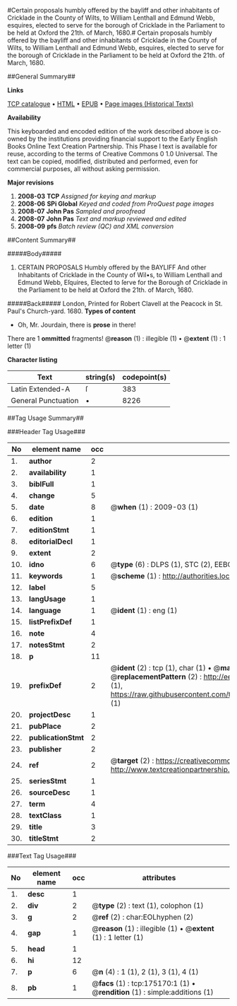 #Certain proposals humbly offered by the bayliff and other inhabitants of Cricklade in the County of Wilts, to William Lenthall and Edmund Webb, esquires, elected to serve for the borough of Cricklade in the Parliament to be held at Oxford the 21th. of March, 1680.#
Certain proposals humbly offered by the bayliff and other inhabitants of Cricklade in the County of Wilts, to William Lenthall and Edmund Webb, esquires, elected to serve for the borough of Cricklade in the Parliament to be held at Oxford the 21th. of March, 1680.

##General Summary##

**Links**

[TCP catalogue](http://www.ota.ox.ac.uk/tcp/)  • 
[HTML](http://tei.it.ox.ac.uk/tcp/Texts-HTML/free/B01/B01972.html)  • 
[EPUB](http://tei.it.ox.ac.uk/tcp/Texts-EPUB/free/B01/B01972.epub) • 
[Page images (Historical Texts)](https://data.historicaltexts.jisc.ac.uk/view?pubId=eebo-51617737e&pageId=eebo-51617737e-175170-1)

**Availability**

This keyboarded and encoded edition of the
	       work described above is co-owned by the institutions
	       providing financial support to the Early English Books
	       Online Text Creation Partnership. This Phase I text is
	       available for reuse, according to the terms of Creative
	       Commons 0 1.0 Universal. The text can be copied,
	       modified, distributed and performed, even for
	       commercial purposes, all without asking permission.

**Major revisions**

1. __2008-03__ __TCP__ *Assigned for keying and markup*
1. __2008-06__ __SPi Global__ *Keyed and coded from ProQuest page images*
1. __2008-07__ __John Pas__ *Sampled and proofread*
1. __2008-07__ __John Pas__ *Text and markup reviewed and edited*
1. __2008-09__ __pfs__ *Batch review (QC) and XML conversion*

##Content Summary##

#####Body#####

1. CERTAIN PROPOSALS Humbly offered by the BAYLIFF And other Inhabitants of Cricklade in the County of Wil•s, to William Lenthall and Edmund Webb, Eſquires, Elected to ſerve for the Borough of Cricklade in the Parliament to be held at Oxford the 21th. of March, 1680.

#####Back#####
London, Printed for Robert Clavell at the Peacock in St. Paul's Church-yard. 1680.
**Types of content**

  * Oh, Mr. Jourdain, there is **prose** in there!

There are 1 **ommitted** fragments! 
 @__reason__ (1) : illegible (1)  •  @__extent__ (1) : 1 letter (1)

**Character listing**


|Text|string(s)|codepoint(s)|
|---|---|---|
|Latin Extended-A|ſ|383|
|General Punctuation|•|8226|

##Tag Usage Summary##

###Header Tag Usage###

|No|element name|occ|attributes|
|---|---|---|---|
|1.|__author__|2||
|2.|__availability__|1||
|3.|__biblFull__|1||
|4.|__change__|5||
|5.|__date__|8| @__when__ (1) : 2009-03 (1)|
|6.|__edition__|1||
|7.|__editionStmt__|1||
|8.|__editorialDecl__|1||
|9.|__extent__|2||
|10.|__idno__|6| @__type__ (6) : DLPS (1), STC (2), EEBO-CITATION (1), OCLC (1), VID (1)|
|11.|__keywords__|1| @__scheme__ (1) : http://authorities.loc.gov/ (1)|
|12.|__label__|5||
|13.|__langUsage__|1||
|14.|__language__|1| @__ident__ (1) : eng (1)|
|15.|__listPrefixDef__|1||
|16.|__note__|4||
|17.|__notesStmt__|2||
|18.|__p__|11||
|19.|__prefixDef__|2| @__ident__ (2) : tcp (1), char (1)  •  @__matchPattern__ (2) : ([0-9\-]+):([0-9IVX]+) (1), (.+) (1)  •  @__replacementPattern__ (2) : http://eebo.chadwyck.com/downloadtiff?vid=$1&page=$2 (1), https://raw.githubusercontent.com/textcreationpartnership/Texts/master/tcpchars.xml#$1 (1)|
|20.|__projectDesc__|1||
|21.|__pubPlace__|2||
|22.|__publicationStmt__|2||
|23.|__publisher__|2||
|24.|__ref__|2| @__target__ (2) : https://creativecommons.org/publicdomain/zero/1.0/ (1), http://www.textcreationpartnership.org/docs/. (1)|
|25.|__seriesStmt__|1||
|26.|__sourceDesc__|1||
|27.|__term__|4||
|28.|__textClass__|1||
|29.|__title__|3||
|30.|__titleStmt__|2||


###Text Tag Usage###

|No|element name|occ|attributes|
|---|---|---|---|
|1.|__desc__|1||
|2.|__div__|2| @__type__ (2) : text (1), colophon (1)|
|3.|__g__|2| @__ref__ (2) : char:EOLhyphen (2)|
|4.|__gap__|1| @__reason__ (1) : illegible (1)  •  @__extent__ (1) : 1 letter (1)|
|5.|__head__|1||
|6.|__hi__|12||
|7.|__p__|6| @__n__ (4) : 1 (1), 2 (1), 3 (1), 4 (1)|
|8.|__pb__|1| @__facs__ (1) : tcp:175170:1 (1)  •  @__rendition__ (1) : simple:additions (1)|
